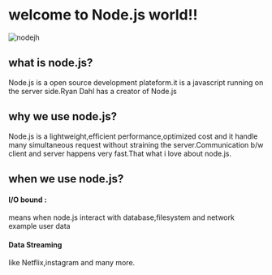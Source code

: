 # welcome to Node.js world!!

![nodejh](https://user-images.githubusercontent.com/56202928/128520924-84bb936a-7a3c-434b-b29a-4baa0de8e24e.png)

## what is node.js?
Node.js is a open source development plateform.it is a javascript running  on the server side.Ryan Dahl has a creator of Node.js


## why we use node.js?
Node.js is a lightweight,efficient performance,optimized cost and it handle many simultaneous request without straining the server.Communication b/w client and server happens very fast.That what i love about node.js.

## when we use node.js?
#### I/O bound :
means when node.js interact with database,filesystem and network example user data
#### Data Streaming
like Netflix,instagram and many more.




